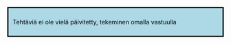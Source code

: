 <div style="color:black; border-style: solid; padding: 10px; margin-bottom: 15px; background-color: #add8e6;">

Tehtäviä ei ole vielä päivitetty, tekeminen omalla vastuulla

</div>
